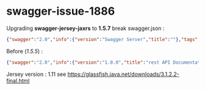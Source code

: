 # swagger-issue-1886

Upgrading **swagger-jersey-jaxrs** to **1.5.7** break swagger.json :

```json
{"swagger":"2.0","info":{"version":"Swagger Server","title":""},"tags":[{"name":"foo"},{"name":"bar"}],"paths":{"/foo/bar":{"get":{"tags":["foo","bar"],"summary":"Foo","description":"Bar","operationId":"getQuestionMoyenneScore","produces":["application/json"],"parameters":[],"responses":{"200":{"description":"successful operation","schema":{"type":"number"}}}}}}}
```

Before (*1.5.5*) :

```json
{"swagger":"2.0","info":{"version":"1.0.0","title":"rest API Documentation"},"basePath":"/swagger-issue-1886-1.0-SNAPSHOT","tags":[{"name":"foo"},{"name":"bar"}],"schemes":["http","https"],"paths":{"/foo/bar":{"get":{"tags":["foo","bar"],"summary":"Foo","description":"Bar","operationId":"getQuestionMoyenneScore","produces":["application/json"],"parameters":[],"responses":{"200":{"description":"successful operation","schema":{"type":"number"}}}}}}}
```

Jersey version : 1.11
see https://glassfish.java.net/downloads/3.1.2.2-final.html
